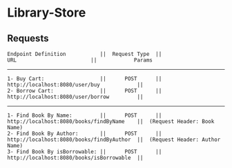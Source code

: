 # Library-Store

Requests
  ------------------------------------------------------------------------------------------------------------------------------------
    Endpoint Definition           ||  Request Type  ||                    URL                        ||            Params
  ------------------------------------------------------------------------------------------------------------------------------------
    1- Buy Cart:                  ||      POST      ||     http://localhost:8080/user/buy            ||
    2- Borrow Cart:               ||      POST      ||     http://localhost:8080/user/borrow         ||
  ------------------------------------------------------------------------------------------------------------------------------------
    1- Find Book By Name:         ||      POST      ||     http://localhost:8080/books/findByName    ||  (Request Header: Book Name)
    2- Find Book By Author:       ||      POST      ||     http://localhost:8080/books/findByAuthor  ||  (Request Header: Author Name)
    3- Find Book By isBorrowable: ||      POST      ||     http://localhost:8080/books/isBorrowable  ||
